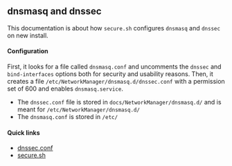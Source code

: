 ## dnsmasq and dnssec
This documentation is about how `secure.sh` configures `dnsmasq` and `dnssec` on new install.

#### Configuration
First, it looks for a file called `dnsmasq.conf` and uncomments the `dnssec` and `bind-interfaces` options
both for security and usability reasons.
Then, it creates a file `/etc/NetworkManager/dnsmasq.d/dnssec.conf` with a permission set of 600
and enables `dnsmasq.service`.

- The `dnssec.conf` file is stored in `docs/NetworkManager/dnsmasq.d/` and is meant for `/etc/NetworkManager/dnsmasq.d/`
- The `dnsmasq.conf` is stored in `/etc/`

#### Quick links
- [dnssec.conf](https://github.com/g5ostXa/hyprarch2/blob/master/docs/NetworkManager/dnsmasq.d/dnssec.conf)
- [secure.sh](https://github.com/g5ostXa/hyprarch2/blob/master/src/.install/secure.sh)


